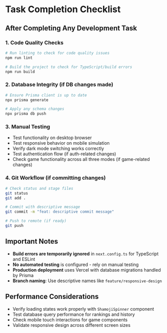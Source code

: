 # Task Completion Checklist

## After Completing Any Development Task

### 1. Code Quality Checks
```bash
# Run linting to check for code quality issues
npm run lint

# Build the project to check for TypeScript/build errors
npm run build
```

### 2. Database Integrity (if DB changes made)
```bash
# Ensure Prisma client is up to date
npx prisma generate

# Apply any schema changes
npx prisma db push
```

### 3. Manual Testing  
- Test functionality on desktop browser
- Test responsive behavior on mobile simulation
- Verify dark mode switching works correctly
- Test authentication flow (if auth-related changes)
- Check game functionality across all three modes (if game-related changes)

### 4. Git Workflow (if committing changes)
```bash
# Check status and stage files
git status
git add .

# Commit with descriptive message
git commit -m "feat: descriptive commit message"

# Push to remote (if ready)
git push
```

## Important Notes
- **Build errors are temporarily ignored** in `next.config.ts` for TypeScript and ESLint
- **No automated testing** is configured - rely on manual testing
- **Production deployment** uses Vercel with database migrations handled by Prisma
- **Branch naming**: Use descriptive names like `feature/responsive-design`

## Performance Considerations
- Verify loading states work properly with `ShamojiSpinner` component
- Test database query performance for rankings and history
- Check mobile touch interactions for game components
- Validate responsive design across different screen sizes
